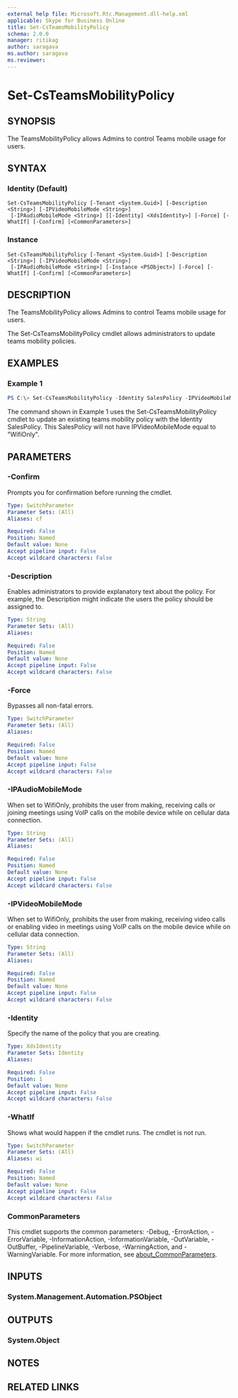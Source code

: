 ```yaml
---
external help file: Microsoft.Rtc.Management.dll-help.xml
applicable: Skype for Business Online
title: Set-CsTeamsMobilityPolicy
schema: 2.0.0
manager: ritikag
author: saragava
ms.author: saragava
ms.reviewer:
---
```



# Set-CsTeamsMobilityPolicy

## SYNOPSIS
The TeamsMobilityPolicy allows Admins to control Teams mobile usage for users. 

## SYNTAX

### Identity (Default)
```
Set-CsTeamsMobilityPolicy [-Tenant <System.Guid>] [-Description <String>] [-IPVideoMobileMode <String>]
 [-IPAudioMobileMode <String>] [[-Identity] <XdsIdentity>] [-Force] [-WhatIf] [-Confirm] [<CommonParameters>]
```

### Instance
```
Set-CsTeamsMobilityPolicy [-Tenant <System.Guid>] [-Description <String>] [-IPVideoMobileMode <String>]
 [-IPAudioMobileMode <String>] [-Instance <PSObject>] [-Force] [-WhatIf] [-Confirm] [<CommonParameters>]
```

## DESCRIPTION
The TeamsMobilityPolicy allows Admins to control Teams mobile usage for users. 

The Set-CsTeamsMobilityPolicy cmdlet allows administrators to update teams mobility policies.

## EXAMPLES

### Example 1
```powershell
PS C:\> Set-CsTeamsMobilityPolicy -Identity SalesPolicy -IPVideoMobileMode "WifiOnly"
```
The command shown in Example 1 uses the Set-CsTeamsMobilityPolicy cmdlet to update an existing teams mobility policy with the Identity SalesPolicy. This SalesPolicy will not have IPVideoMobileMode equal to "WifiOnly". 

## PARAMETERS

### -Confirm
Prompts you for confirmation before running the cmdlet.

```yaml
Type: SwitchParameter
Parameter Sets: (All)
Aliases: cf

Required: False
Position: Named
Default value: None
Accept pipeline input: False
Accept wildcard characters: False
```

### -Description
Enables administrators to provide explanatory text about the policy. For example, the Description might indicate the users the policy should be assigned to.

```yaml
Type: String
Parameter Sets: (All)
Aliases:

Required: False
Position: Named
Default value: None
Accept pipeline input: False
Accept wildcard characters: False
```

### -Force
Bypasses all non-fatal errors.

```yaml
Type: SwitchParameter
Parameter Sets: (All)
Aliases:

Required: False
Position: Named
Default value: None
Accept pipeline input: False
Accept wildcard characters: False
```

### -IPAudioMobileMode
When set to WifiOnly, prohibits the user from making, receiving calls or joining meetings using VoIP calls on the mobile device while on cellular data connection.

```yaml
Type: String
Parameter Sets: (All)
Aliases:

Required: False
Position: Named
Default value: None
Accept pipeline input: False
Accept wildcard characters: False
```

### -IPVideoMobileMode
When set to WifiOnly, prohibits the user from making, receiving video calls or enabling video in meetings using VoIP calls on the mobile device while on cellular data connection.

```yaml
Type: String
Parameter Sets: (All)
Aliases:

Required: False
Position: Named
Default value: None
Accept pipeline input: False
Accept wildcard characters: False
```

### -Identity
Specify the name of the policy that you are creating.

```yaml
Type: XdsIdentity
Parameter Sets: Identity
Aliases:

Required: False
Position: 1
Default value: None
Accept pipeline input: False
Accept wildcard characters: False
```

### -WhatIf
Shows what would happen if the cmdlet runs.
The cmdlet is not run.

```yaml
Type: SwitchParameter
Parameter Sets: (All)
Aliases: wi

Required: False
Position: Named
Default value: None
Accept pipeline input: False
Accept wildcard characters: False
```

### CommonParameters
This cmdlet supports the common parameters: -Debug, -ErrorAction, -ErrorVariable, -InformationAction, -InformationVariable, -OutVariable, -OutBuffer, -PipelineVariable, -Verbose, -WarningAction, and -WarningVariable. For more information, see [about_CommonParameters](http://go.microsoft.com/fwlink/?LinkID=113216).

## INPUTS

### System.Management.Automation.PSObject

## OUTPUTS

### System.Object
## NOTES

## RELATED LINKS
